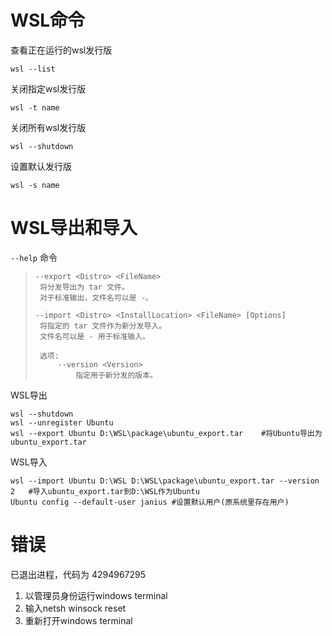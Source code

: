# WSL命令

查看正在运行的wsl发行版

```shell
wsl --list
```

关闭指定wsl发行版

```shell
wsl -t name
```

关闭所有wsl发行版

```shell
wsl --shutdown
```

设置默认发行版

```shell
wsl -s name
```

# WSL导出和导入

`--help` 命令

> ```
> --export <Distro> <FileName>
>  将分发导出为 tar 文件。
>  对于标准输出，文件名可以是 -。
> 
> --import <Distro> <InstallLocation> <FileName> [Options]
>  将指定的 tar 文件作为新分发导入。
>  文件名可以是 - 用于标准输入。
> 
>  选项:
>      --version <Version>
>          指定用于新分发的版本。
> ```

WSL导出

```shell
wsl --shutdown
wsl --unregister Ubuntu 
wsl --export Ubuntu D:\WSL\package\ubuntu_export.tar	#将Ubuntu导出为ubuntu_export.tar							   
```

WSL导入

```shell
wsl --import Ubuntu D:\WSL D:\WSL\package\ubuntu_export.tar --version 2   #导入ubuntu_export.tar到D:\WSL作为Ubuntu
Ubuntu config --default-user janius	#设置默认用户(原系统里存在用户)
```



# 错误

已退出进程，代码为 4294967295

1. 以管理员身份运行windows terminal
2. 输入netsh winsock reset
3. 重新打开windows terminal
